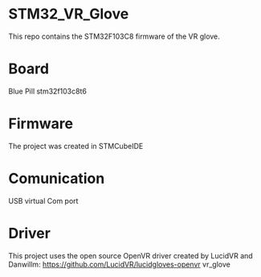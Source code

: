 # STM32_VR_Glove
This repo contains the STM32F103C8 firmware of the VR glove. 
# Board
Blue Pill stm32f103c8t6

# Firmware
The project was created in STMCubeIDE 

# Comunication
USB virtual Com port

# Driver
This project uses the open source OpenVR driver created by LucidVR and Danwillm: https://github.com/LucidVR/lucidgloves-openvr
vr_glove
